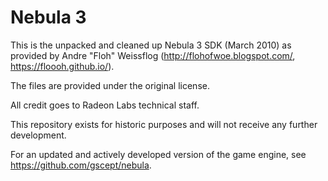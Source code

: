 # Nebula 3
This is the unpacked and cleaned up Nebula 3 SDK (March 2010) as provided by Andre "Floh" Weissflog (http://flohofwoe.blogspot.com/, https://floooh.github.io/). 

The files are provided under the original license.

All credit goes to Radeon Labs technical staff.

This repository exists for historic purposes and will not receive any further development.

For an updated and actively developed version of the game engine, see https://github.com/gscept/nebula.
